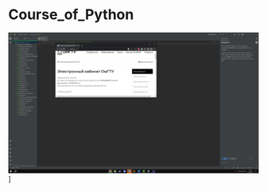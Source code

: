 # Course_of_Python
![Курс по питону](https://github.com/metroboominn/Course_of_Python/blob/main/StartOfPython.PNG)]
